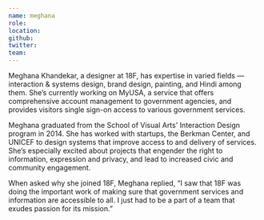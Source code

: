```yaml
---
name: meghana
role:
location:
github:
twitter:
team:
---
```


Meghana Khandekar, a designer at 18F, has expertise in varied fields — interaction & systems design, brand design, painting, and Hindi among them. She’s currently working on MyUSA, a service that offers comprehensive account management to government agencies, and provides visitors single sign-on access to various government services.  

Meghana graduated from the School of Visual Arts' Interaction Design program in 2014. She has worked with startups, the Berkman Center, and UNICEF to design systems that improve access to and delivery of services. She’s especially excited about projects that engender the right to information, expression and privacy, and lead to increased civic and community engagement. 

When asked why she joined 18F, Meghana replied, “I saw that 18F was doing the important work of making sure that government services and information are accessible to all. I just had to be a part of a team that exudes passion for its mission.”
